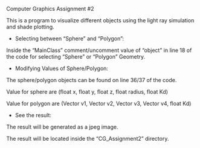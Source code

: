 Computer Graphics Assignment #2

This is a program to visualize different objects using the light ray simulation and shade plotting.

-	Selecting between “Sphere” and “Polygon”:

Inside the “MainClass” comment/uncomment value of “object” in line 18 of the code for selecting “Sphere” or “Polygon” Geometry.

-	Modifying Values of Sphere/Polygon:

The sphere/polygon objects can be found on line 36/37 of the code.

Value for sphere are (float x, float y, float z, float radius, float Kd)

Value for polygon are (Vector v1, Vector v2, Vector v3, Vector v4, float Kd)

-	See the result:

The result will be generated as a jpeg image.

The result will be located inside the “CG_Assignment2” directory.

